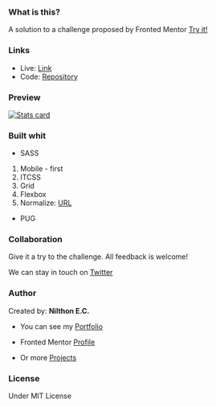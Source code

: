 ### What is this?

A solution to a challenge proposed by Fronted Mentor
[Try it!](https://www.frontendmentor.io/challenges/stats-preview-card-component-8JqbgoU62 "Try it!")

### Links

- Live: [Link](http://fm-1-stats-card.vercel.app/ "Link")
- Code: [Repository](https://github.com/Nilil/FM-1_stats-card "Repository")

### Preview

[![Stats card](https://i.imgur.com/9zMBgXB.png "Stats card")](https://i.imgur.com/9zMBgXB.png "Stats card")

### Built whit
- SASS
 1. Mobile - first
 1. ITCSS
 1. Grid
 1. Flexbox
 1. Normalize: [URL](https://csstools.github.io/normalize.css/ "URL")
- PUG

### Collaboration

Give it a try to the challenge.
All feedback is welcome!

We can stay in touch on [Twitter](https://twitter.com/NilthonEC "Twitter")

### Author

Created by: **Nilthon E.C.**

- You can see my [Portfolio](http://nilil.github.io "Portfolio")

- Fronted Mentor [Profile](https://www.frontendmentor.io/profile/Nilil "Profile")

- Or more [Projects](https://github.com/Nilil "Projects")

### License

Under MIT License
